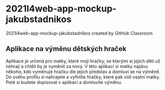 # 2021l4web-app-mockup-jakubstadnikos
2021l4web-app-mockup-jakubstadnikos created by GitHub Classroom
## Aplikace na výměnu dětských hraček
Aplikace je určená pro matky, které mojí hračky, se kterými si jejich děti už nehrají a chtěli by je vyměnit za nový. 
V této aplikaci si matky najdou někoho, kdo vyměnuje hračku dle jejich představ a domluví se na výměně. 
Do svého profilu si nahrajete a vyfotíte hračky, které pak vidí osatní matky. Poté si budete dopisovat v aplikaci a domluvíte výměnu. 
